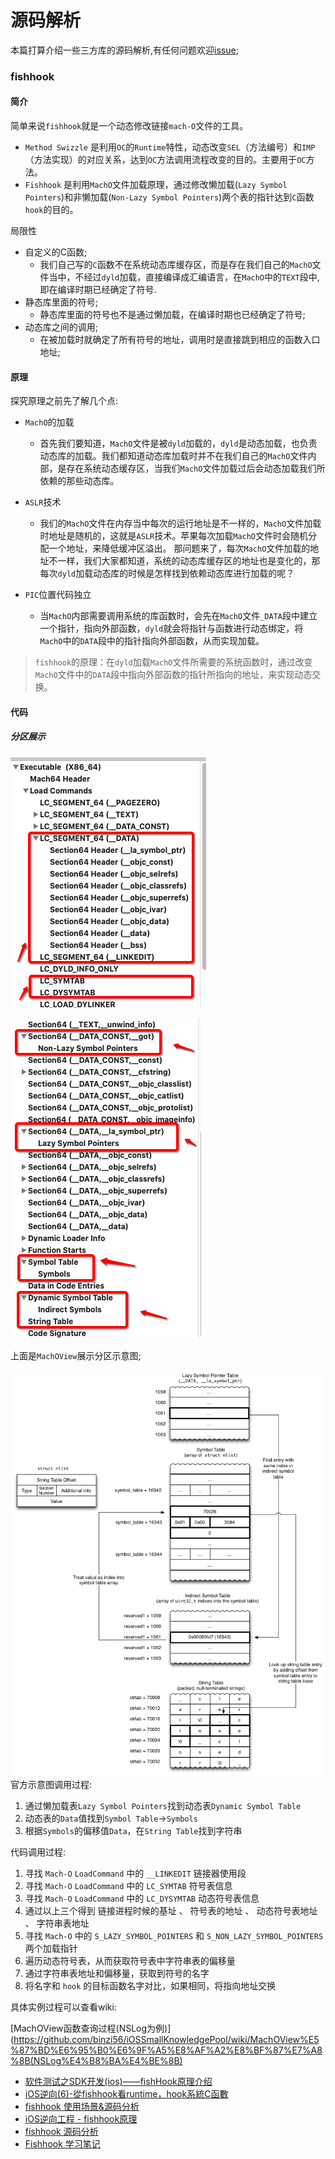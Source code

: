 # 源码解析
本篇打算介绍一些三方库的源码解析,有任何问题欢迎[issue](https://github.com/binzi56/iOSSmallKnowledgePool/issues);

### fishhook
#### 简介
简单来说`fishhook`就是一个动态修改链接`mach-O`文件的工具。
* `Method Swizzle` 是利用`OC`的`Runtime`特性，动态改变`SEL`（方法编号）和`IMP`（方法实现）的对应关系，达到`OC`方法调用流程改变的目的。主要用于`OC`方法。
* `Fishhook` 是利用`MachO`文件加载原理，通过修改懒加载(`Lazy Symbol Pointers`)和非懒加载(`Non-Lazy Symbol Pointers`)两个表的指针达到`C`函数`hook`的目的。

局限性
* 自定义的C函数;
   * 我们自己写的`C`函数不在系统动态库缓存区，而是存在我们自己的`MachO`文件当中，不经过`dyld`加载，直接编译成汇编语言，在`MachO`中的`TEXT`段中, 即在编译时期已经确定了符号.
* 静态库里面的符号;
   * 静态库里面的符号也不是通过懒加载，在编译时期也已经确定了符号;
* 动态库之间的调用;
   * 在被加载时就确定了所有符号的地址，调用时是直接跳到相应的函数入口地址;

#### 原理
探究原理之前先了解几个点:
* `MachO`的加载
   * 首先我们要知道，`MachO`文件是被`dyld`加载的，`dyld`是动态加载，也负责动态库的加载。我们都知道动态库加载时并不在我们自己的`MachO`文件内部，是存在系统动态缓存区，当我们`MachO`文件加载过后会动态加载我们所依赖的那些动态库。
* `ASLR`技术
   * 我们的`MachO`文件在内存当中每次的运行地址是不一样的，`MachO`文件加载时地址是随机的，这就是`ASLR`技术。苹果每次加载`MachO`文件时会随机分配一个地址，来降低缓冲区溢出。
那问题来了，每次`MachO`文件加载的地址不一样，我们大家都知道，系统的动态库缓存区的地址也是变化的，那每次`dyld`加载动态库的时候是怎样找到依赖动态库进行加载的呢？

* `PIC`位置代码独立
   * 当`MachO`内部需要调用系统的库函数时，会先在`MachO`文件`_DATA`段中建立一个指针，指向外部函数，`dyld`就会将指针与函数进行动态绑定，将`MachO`中的`DATA`段中的指针指向外部函数，从而实现加载。

> `fishhook`的原理：在`dyld`加载`MachO`文件所需要的系统函数时，通过改变`MachO`文件中的`DATA`段中指向外部函数的指针所指向的地址，来实现动态交换。


#### 代码
##### 分区展示
![](./resources/fishhook1.png)

![](./resources/fishhook2.png)

上面是`MachOView`展示分区示意图;

![官方调用原理](./resources/fishhook调用原理.png)
官方示意图调用过程:
1. 通过懒加载表`Lazy Symbol Pointers`找到动态表`Dynamic Symbol Table`
2. 动态表的`Data`值找到`Symbol Table`->`Symbols`
3. 根据`Symbols`的偏移值`Data`，在`String Table`找到字符串

代码调用过程:
1. 寻找 `Mach-O` `LoadCommand` 中的 `__LINKEDIT` 链接器使用段
2. 寻找 `Mach-O` `LoadCommand` 中的 `LC_SYMTAB` 符号表信息
3. 寻找 `Mach-O` `LoadCommand` 中的 `LC_DYSYMTAB` 动态符号表信息
4. 通过以上三个得到 链接进程时候的基址 、 符号表的地址 、 动态符号表地址 、 字符串表地址
5. 寻找 `Mach-O` 中的 `S_LAZY_SYMBOL_POINTERS` 和 `S_NON_LAZY_SYMBOL_POINTERS` 两个加载指针
6. 遍历动态符号表，从而获取符号表中字符串表的偏移量
7. 通过字符串表地址和偏移量，获取到符号的名字
8. 将名字和 `hook` 的目标函数名字对比，如果相同，将指向地址交换

具体实例过程可以查看wiki:

[MachOView函数查询过程(NSLog为例)](https://github.com/binzi56/iOSSmallKnowledgePool/wiki/MachOView%E5%87%BD%E6%95%B0%E6%9F%A5%E8%AF%A2%E8%BF%87%E7%A8%8B(NSLog%E4%B8%BA%E4%BE%8B)


* [软件测试之SDK开发(ios)——fishHook原理介绍](https://blog.csdn.net/lfdanding/article/details/102925530)
* [iOS逆向(6)-從fishhook看runtime，hook系統C函數](https://cloud.tencent.com/developer/article/1445924)
* [fishhook 使用场景&源码分析](https://mp.weixin.qq.com/s/EhsO4Kn07vJ4ySK3PogLgw)
* [iOS逆向工程 - fishhook原理](https://www.jianshu.com/p/4d86de908721)
* [fishhook 源码分析](https://www.jianshu.com/p/065f41c76234)
* [Fishhook 学习笔记](https://www.jianshu.com/p/6514b0a9d7c4)
